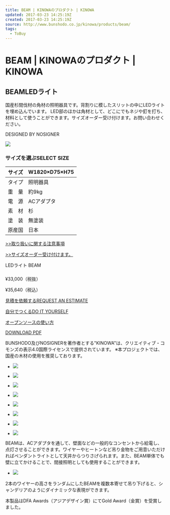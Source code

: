 ```yaml
---
title: BEAM | KINOWAのプロダクト | KINOWA
updated: 2017-03-23 14:25:19Z
created: 2017-03-23 14:25:19Z
source: http://www.bunshodo.co.jp/kinowa/products/beam/
tags:
  - ToBuy
---
```


# BEAM | KINOWAのプロダクト | KINOWA

## BEAMLEDライト

国産杉間伐材の角材の照明器具です。背割りに模したスリットの中にLEDライトを埋め込んでいます。
LED部のほかは角材として、どこにでもネジや釘を打ち、材料として使うことができます。サイズオーダー受け付けます。お問い合わせください。

DESIGNED BY NOSIGNER

![](../_resources/447d2ba9f96a493c46f8e99cc8124eaf.jpg)

### サイズを選ぶSELECT SIZE

| サイズ | W1820×D75×H75 |
| --- | --- |
| タイプ | 照明器具 |
| 重　量 | 約9kg |
| 電　源 | ACアダプタ |
| 素　材 | 杉   |
| 塗　装 | 無塗装 |
| 原産国 | 日本  |

[>>取り扱いに関する注意事項](http://www.bunshodo.co.jp/kinowa/products/notice.html)

[>>サイズオーダー受け付けます。](http://www.bunshodo.co.jp/kinowa/contact/)

LEDライト BEAM

###

¥33,000（税抜）

¥35,640（税込）

[見積を依頼するREQUEST AN ESTIMATE](http://www.bunshodo.co.jp/kinowa/contact/)

[自分でつくるDO IT YOURSELF](http://www.bunshodo.co.jp/kinowa/guide/#howto)

[オープンソースの使い方](http://www.bunshodo.co.jp/kinowa/guide/#howto)

[DOWNLOAD PDF](http://www.bunshodo.co.jp/kinowa/products/beam/pdf/beam_1820_160801.pdf)

BUNSHODO及びNOSIGNERを著作者とする"KINOWA"は、クリエイティブ・コモンズの表示4.0国際ライセンスで提供されています。 ※本プロジェクトでは、国産の木材の使用を推奨しております。

- ![](../_resources/5dca53f2c79130f550a3d924aa1b18b6.jpg)

- ![](../_resources/0e62732cc7929d42e8900ed501fac1dc.jpg)

- ![](../_resources/3cd588bc53287ab135017d8a6e719fb3.jpg)

- ![](../_resources/bc08fb4932b05176325958a3462189bb.jpg)

- ![](../_resources/ae13741543b2bdc8fececfa7584581e9.jpg)

- ![](../_resources/5dca53f2c79130f550a3d924aa1b18b6.jpg)

- ![](../_resources/0e62732cc7929d42e8900ed501fac1dc.jpg)

- ![](../_resources/f29b0ad2fb6b5ee54dd77562f30fbd98.jpg)

BEAMは、ACアダプタを通して、壁面などの一般的なコンセントから給電し、点灯させることができます。ワイヤーやヒートンなど吊り金物をご用意いただければペンダントライトとして天井からつりさげられます。また、BEAM単体でも壁に立てかけることで、間接照明としても使用することができます。

- ![](../_resources/c01578af22007bd4f4b43b29f71dc59c.jpg)

2本のワイヤーの高さをランダムにしたBEAMを複数本寄せて吊り下げると、シャンデリアのようにダイナミックな表現ができます。

本製品はDFA Awards（アジアデザイン賞）にてGold Award（金賞）を受賞しました。